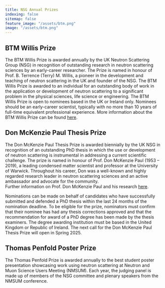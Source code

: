 ```yaml
---
title: NSG Annual Prizes
indexing: false
sitemap: false
feature_image: "/assets/btm.png"
image: "/assets/btm.png"
---
```



## BTM Willis Prize

The BTM Willis Prize is awarded annually by the UK Neutron Scattering Group (NSG) in recognition of outstanding research in neutron scattering sciences by an early-career researcher. 
The Prize is named in honour of Prof. B. Terrence (Terry) M. Willis, a pioneer in the development and teaching of neutron scattering in the UK and founder of the NSG. 
The BTM Willis Prize is awarded to an individual for an outstanding body of work in the application or development of neutron scattering to a significant problem in the physical sciences, life science or engineering. 
The BTM Willis Prize is open to nominees based in the UK or Ireland only. Nominees should be an early-career scientist, typically with no more than 10 years of full-time equivalent professional experience.
More information about the BTM Willis Prize can be found [here](./../willis).

## Don McKenzie Paul Thesis Prize

The Don McKenzie Paul Thesis Prize is awarded biennially by the UK NSG in recognition of an outstanding PhD thesis in which the use or development of neutron scattering is instrumental in addressing a current scientific challenge. 
The prize is named in honour of Prof. Don McKenzie Paul (1953 – 2019), a leading condensed matter scientist and professor at the University of Warwick. 
Throughout his career, Don was a well-known and highly regarded research leader in neutron scattering sciences and an active ambassador and advocate for the community.  
Further information on Prof. Don McKenzie Paul and his research [here](https://www.tandfonline.com/doi/full/10.1080/10448632.2020.1731292).

Nominations can be made on behalf of candidates who have successfully submitted and defended a PhD thesis within the last 24 months of the nomination deadline. 
To be eligible for the prize, nominators must confirm that their nominee has had any thesis corrections approved and that the recommendation for award of a PhD degree has been made by the thesis examiners.
The degree awarding institution must be based in the United Kingdom or Republic of Ireland. The next call for the Don McKenzie Paul Thesis Prize will open in Spring 2025.

## Thomas Penfold Poster Prize

The Thomas Penfold Prize is awarded annually to the best student poster presentation showcasing work using neutron scattering at Neutron and Muon Science Users Meeting (NMSUM). 
Each year, the judging panel is made up of members of the NSG committee and plenary speakers from the NMSUM conference.
